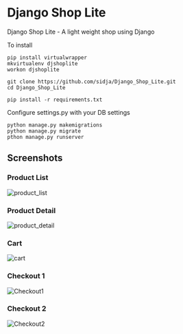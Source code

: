 # Django Shop Lite
Django Shop Lite - A light weight shop using Django

To install 

    pip install virtualwrapper 
    mkvirtualenv djshoplite
    workon djshoplite
    
    git clone https://github.com/sidja/Django_Shop_Lite.git
    cd Django_Shop_Lite
    
    pip install -r requirements.txt

Configure settings.py with your DB settings 

    python manage.py makemigrations
    python manage.py migrate 
    pthon manage.py runserver 
  

## Screenshots


### Product List
![product_list]

### Product Detail
![product_detail]

### Cart
![cart]

### Checkout 1
![Checkout1]

### Checkout 2
![Checkout2]



[product_list]: https://dl.dropboxusercontent.com/u/4318926/django_shop_lite/product_list.png
[product_detail]: https://dl.dropboxusercontent.com/u/4318926/django_shop_lite/product_detail.png
[cart]: https://dl.dropboxusercontent.com/u/4318926/django_shop_lite/cart.PNG
[Checkout1]: https://dl.dropboxusercontent.com/u/4318926/django_shop_lite/Checkout1.PNG
[Checkout2]: https://dl.dropboxusercontent.com/u/4318926/django_shop_lite/Checkout2.PNG
